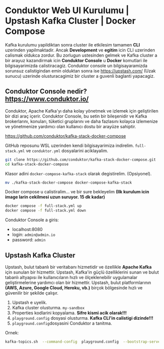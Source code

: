 # Conduktor Web UI Kurulumu | Upstash Kafka Cluster | Docker Compose
Kafka kurulumu yapildiktan sonra cluster ile etkilesim tamamen **CLI** uzerinden yapilmaktadir. Ancak **Development** ve **egitim** icin CLI uzerinden calismak oldukca zordur. Bu zorlugun ustesinden gelmek ve Kafka cluster a bir arayuz kazandirmak icin **Conduktor Console** u **Docker** komutlari ile bilgisayarimizda calistiracagiz. Conduktor console un bilgisayaramizda sorunsuz calistigindan emin olduktan sonra ise https://upstash.com/ (Uzak sunucu) uzerinde olusturacagimiz bir cluster a guvenli baglanti yapacagiz.
## Conduktor Console nedir? https://www.conduktor.io/
Conduktor, Apache Kafka'yı daha kolay yönetmek ve izlemek için geliştirilen bir dizi araç içerir. Conduktor Console, bu setin bir bileşenidir ve Kafka brokerlarını, konuları, tüketici gruplarını ve daha fazlasını kolayca izlemenize ve yönetmenize yardımcı olan kullanıcı dostu bir arayüze sahiptir.

https://github.com/conduktor/kafka-stack-docker-compose

GitHub reposunu WSL uzerinden kendi bilgisayarimiza indirelim. `full-stack.yml` ve `conduktor.yml` dosyalarini aciklayalim.
```bash
git clone https://github.com/conduktor/kafka-stack-docker-compose.git
cd kafka-stack-docker-compose
```
Klasor adini `docker-compose-kafka-stack` olarak degistirelim. (Opsiyonel). 
```bash 
mv ./kafka-stack-docker-compose docker-compose-kafka-stack
```
Docker compose u calistiralim... ve bir sure bekleyelim **(Ilk kurulum icin image larin cekilmesi uzun suruyor. 15 dk kadar)**
```bash
docker compose -f full-stack.yml up
docker compose -f full-stack.yml down
```
Conduktor Console a giris:
 - localhost:8080
 -  login: `admin@admin.io`  
 -  password: `admin`

## Upstash Kafka Cluster
Upstash, bulut tabanlı bir veritabanı hizmetidir ve özellikle **Apache Kafka** için sunulan bir hizmettir. Upstash, Kafka'in güçlü özelliklerini sunan ve bulut tabanlı altyapısı ile kullanıcıların hızlı ve ölçeklenebilir uygulamalar geliştirmelerine yardımcı olan bir hizmettir. Upstash, bulut platformlarının **(AWS, Azure, Google Cloud, Heroku, vb.)** birçok bölgesinde hızlı ve güvenilir bir şekilde çalışır.
 1. Upstash e uyelik. 
 2. Kafka cluster olusturma. `my-sandbox`
 3. Properties kodlarini kopyalama. **Sifre kismi acik olarak!!!**
 4. `playground.config` dosyasi olusturma. **Kafka CLI'in calistigi dizinde!!!**
 5. `playground.config`dosyasini Conduktor a tanitma.

Ornek: 
```bash
kafka-topics.sh  --command-config  playground.config  --bootstrap-server  cluster.playground.cdkt.io:9092
```

